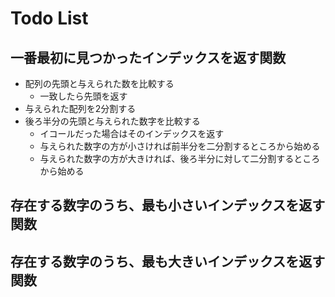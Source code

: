 # Todo List

## 一番最初に見つかったインデックスを返す関数
- 配列の先頭と与えられた数を比較する
  - 一致したら先頭を返す
- 与えられた配列を2分割する
- 後ろ半分の先頭と与えられた数字を比較する
  - イコールだった場合はそのインデックスを返す
  - 与えられた数字の方が小さければ前半分を二分割するところから始める
  - 与えられた数字の方が大きければ、後ろ半分に対して二分割するところから始める


## 存在する数字のうち、最も小さいインデックスを返す関数

## 存在する数字のうち、最も大きいインデックスを返す関数

